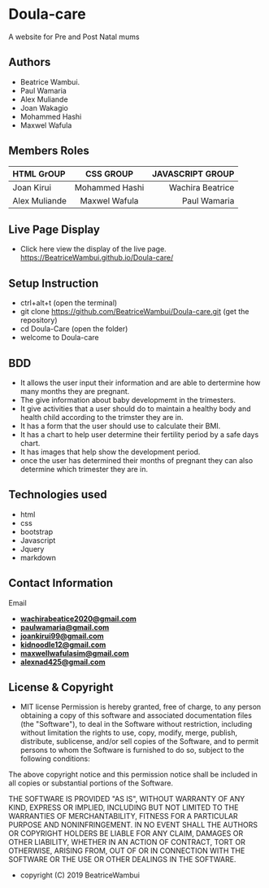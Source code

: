 # Doula-care
A website for Pre and Post Natal mums 

## Authors
* Beatrice Wambui.
* Paul Wamaria
* Alex Muliande
* Joan Wakagio
* Mohammed Hashi
* Maxwel Wafula

## Members Roles
|HTML GrOUP             |  CSS GROUP          |JAVASCRIPT GROUP|
|:---------             |:-----:              |-----------:|
|Joan Kirui             |Mohammed Hashi       |Wachira Beatrice|
|Alex Muliande          |Maxwel Wafula        |Paul Wamaria|

## Live Page Display
* Click here view the display of the live page.
 https://BeatriceWambui.github.io/Doula-care/

## Setup Instruction
* ctrl+alt+t (open the terminal)
* git clone https://github.com/BeatriceWambui/Doula-care.git (get the repository)
* cd Doula-Care (open the folder)
* welcome to Doula-care

## BDD
* It allows the user input their information and are able to dertermine how many months they are        pregnant.
* The give information about baby developmemt in the trimesters.
* It give activities that a user should do to maintain a healthy body  and health child according to the trimster they    are in.
* It has a form that the user should use to calculate their BMI.
* It has a chart to help user determine their fertility period by a safe days chart.
* It has images that help show the development period.
* once the user has determined their months of pregnant they can also determine which trimester they are in.

## Technologies used
* html
* css
* bootstrap
* Javascript
* Jquery
* markdown

## Contact Information
Email
* **wachirabeatice2020@gmail.com**
* **paulwamaria@gmail.com**
* **joankirui99@gmail.com**
* **kidnoodle12@gmail.com**
* **maxwellwafulasim@gmail.com**
* **alexnad425@gmail.com**

## License & Copyright
* MIT license
    Permission is hereby granted, free of charge, to any person obtaining a copy
of this software and associated documentation files (the "Software"), to deal
in the Software without restriction, including without limitation the rights
to use, copy, modify, merge, publish, distribute, sublicense, and/or sell
copies of the Software, and to permit persons to whom the Software is
furnished to do so, subject to the following conditions:

The above copyright notice and this permission notice shall be included in all
copies or substantial portions of the Software.

THE SOFTWARE IS PROVIDED "AS IS", WITHOUT WARRANTY OF ANY KIND, EXPRESS OR
IMPLIED, INCLUDING BUT NOT LIMITED TO THE WARRANTIES OF MERCHANTABILITY,
FITNESS FOR A PARTICULAR PURPOSE AND NONINFRINGEMENT. IN NO EVENT SHALL THE
AUTHORS OR COPYRIGHT HOLDERS BE LIABLE FOR ANY CLAIM, DAMAGES OR OTHER
LIABILITY, WHETHER IN AN ACTION OF CONTRACT, TORT OR OTHERWISE, ARISING FROM,
OUT OF OR IN CONNECTION WITH THE SOFTWARE OR THE USE OR OTHER DEALINGS IN THE
SOFTWARE.
* copyright (C) 2019 BeatriceWambui

